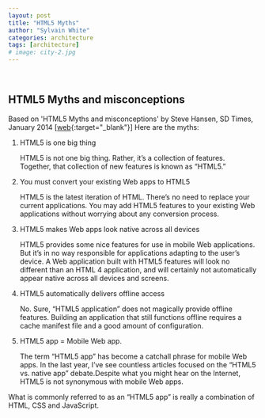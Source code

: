 ```yaml
---
layout: post
title: "HTML5 Myths"
author: "Sylvain White"
categories: architecture
tags: [architecture]
# image: city-2.jpg
---
```

<br/>

## HTML5 Myths and misconceptions

Based on 'HTML5 Myths and misconceptions' by Steve Hansen, SD Times, January 2014
[[web](https://sdtimes.com/html5/html5-myths-and-misconceptions/){:target="_blank"}] 
Here are the myths:

1. HTML5 is one big thing

    HTML5 is not one big thing. Rather, it’s a collection of features. Together, that collection of new features is known as “HTML5.”
2. You must convert your existing Web apps to HTML5

    HTML5 is the latest iteration of HTML. There’s no need to replace your current applications. You may add HTML5 features to your existing Web applications without worrying about any conversion process.

3. HTML5 makes Web apps look native across all devices

    HTML5 provides some nice features for use in mobile Web applications. But it’s in no way responsible for applications adapting to the user’s device. A Web application built with HTML5 features will look no different than an HTML 4 application, and will certainly not automatically appear native across all devices and screens.

4. HTML5 automatically delivers offline access

    No. Sure, “HTML5 application” does not magically provide offline features. Building an application that still functions offline requires a cache manifest file and a good amount of configuration.

5. HTML5 app = Mobile Web app.

    The term “HTML5 app” has become a catchall phrase for mobile Web apps. In the last year, I’ve see countless articles focused on the “HTML5 vs. native app” debate.Despite what you might hear on the Internet, HTML5 is not synonymous with mobile Web apps.

What is commonly referred to as an “HTML5 app” is really a combination of HTML, CSS and JavaScript.